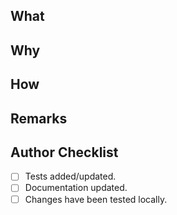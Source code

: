 ## What
<!-- Describe the changes in this PR -->

## Why
<!-- Explain the motivation behind these changes -->

## How
<!-- Describe how these changes were implemented -->

## Remarks
<!-- Any additional notes, considerations, or potential impacts -->

## Author Checklist
- [ ] Tests added/updated.
- [ ] Documentation updated.
- [ ] Changes have been tested locally.